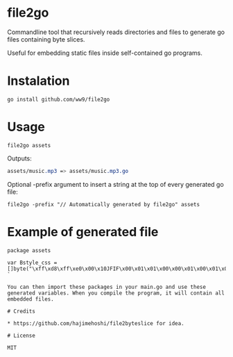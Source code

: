 # file2go

Commandline tool that recursively reads directories and files to generate go files containing byte slices.

Useful for embedding static files inside self-contained go programs.

# Instalation

`go install github.com/ww9/file2go`

# Usage

`file2go assets`

Outputs:

```assets/style.css => assets/style.css.go
assets/music.mp3 => assets/music.mp3.go
```

Optional -prefix argument to insert a string at the top of every generated go file:

`file2go -prefix "// Automatically generated by file2go" assets`

# Example of generated file
```
package assets

var Bstyle_css = []byte("\xff\xd8\xff\xe0\x00\x10JFIF\x00\x01\x01\x00\x00\x01\x00\x01\x00\x00\xff\xdb\x00C\x00\b\x06\x06\a\x06\x05")
`

You can then import these packages in your main.go and use these generated variables. When you compile the program, it will contain all embedded files.

# Credits

* https://github.com/hajimehoshi/file2byteslice for idea.

# License

MIT